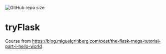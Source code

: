 ![GitHub repo size](https://img.shields.io/github/repo-size/RichardHitier/BibHelioTech)




# tryFlask
Course from https://blog.miguelgrinberg.com/post/the-flask-mega-tutorial-part-i-hello-world
